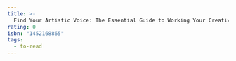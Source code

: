 ```yaml
---
title: >-
  Find Your Artistic Voice: The Essential Guide to Working Your Creative Magic
rating: 0
isbn: "1452168865"
tags:
  - to-read
---
```



